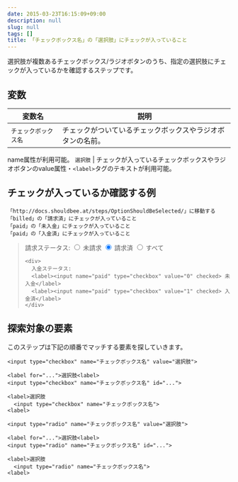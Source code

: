 ```yaml
---
date: 2015-03-23T16:15:09+09:00
description: null
slug: null
tags: []
title: 「チェックボックス名」の「選択肢」にチェックが入っていること
---
```


選択肢が複数あるチェックボックス/ラジオボタンのうち、指定の選択肢にチェックが入っているかを確認するステップです。


## 変数

変数名 | 説明
------|---------
`チェックボックス名` | チェックがついているチェックボックスやラジオボタンの名前。<br>
name属性が利用可能。
`選択肢` | チェックが入っているチェックボックスやラジオボタンのvalue属性・`<label>`タグのテキストが利用可能。

## チェックが入っているか確認する例

```
「http://docs.shouldbee.at/steps/OptionShouldBeSelected/」に移動する
「billed」の「請求済」にチェックが入っていること
「paid」の「未入金」にチェックが入っていること
「paid」の「入金済」にチェックが入っていること
```

<blockquote>
  <form>
    <div>
      請求ステータス:
      <label><input name="billed" type="radio" value="0"> 未請求</label>
      <label><input name="billed" type="radio" value="1" checked> 請求済</label>
      <label><input name="billed" type="radio" value="2"> すべて</label>
    </div>

    <div>
      入金ステータス:
      <label><input name="paid" type="checkbox" value="0" checked> 未入金</label>
      <label><input name="paid" type="checkbox" value="1" checked> 入金済</label>
    </div>
  </form>
</blockquote>

## 探索対象の要素

このステップは下記の順番でマッチする要素を探していきます。

```
<input type="checkbox" name="チェックボックス名" value="選択肢">

<label for="...">選択肢<label>
<input type="checkbox" name="チェックボックス名" id="...">

<label>選択肢
  <input type="checkbox" name="チェックボックス名">
<label>

<input type="radio" name="チェックボックス名" value="選択肢">

<label for="...">選択肢<label>
<input type="radio" name="チェックボックス名" id="...">

<label>選択肢
  <input type="radio" name="チェックボックス名">
<label>
```
